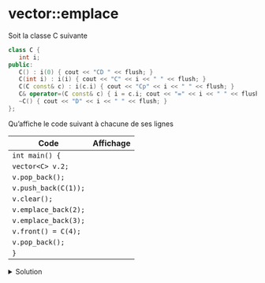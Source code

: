 # vector::emplace 

Soit la classe C suivante

~~~cpp
class C {
   int i;
public:
   C() : i(0) { cout << "CD " << flush; }
   C(int i) : i(i) { cout << "C" << i << " " << flush; }
   C(C const& c) : i(c.i) { cout << "Cp" << i << " " << flush; }
   C& operator=(C const& c) { i = c.i; cout << "=" << i << " " << flush; return *this; }
   ~C() { cout << "D" << i << " " << flush; }
};
~~~

Qu’affiche le code suivant à chacune de ses lignes

| Code                 | Affichage                                     |
|----------------------|-----------------------------------------------|
| `int main() { `      |  |
| `vector<C> v.2;`   |                                               |
| `v.pop_back();`      |                                               |
| `v.push_back(C(1));` |                                               |
| `v.clear();`         |                                               |
| `v.emplace_back(2);` |                                               |
| `v.emplace_back(3);` |                                               |
| `v.front() = C(4);`  |                                               |
| `v.pop_back();`      |                                               |
| `}`                  |                                               |


<details><summary>Solution</summary>

| Code                 | Affichage                                     |
|----------------------|-----------------------------------------------|
| `int main() { `      |  |
| `vector<C> `v.2);`   | CD CD                                              |
| `v.pop_back();`      | D0                                              |
| `v.push_back(C(1));` | C1 Cp1 D1                                              |
| `v.clear();`         | D1 D0                                              |
| `v.emplace_back(2);` | C2                                              |
| `v.emplace_back(3);` | C3                                              |
| `v.front() = C(4);`  | C4 =4 D4                                              |
| `v.pop_back();`      | D3                                              |
| `}`                  | D4                                              |

</details>
